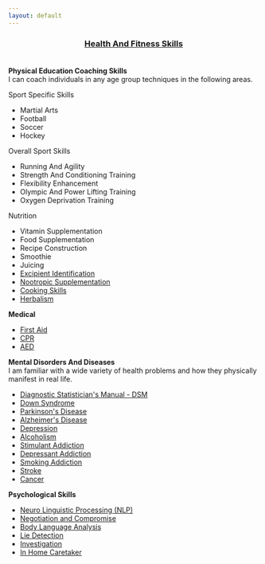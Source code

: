 ```yaml
---
layout: default
---
```

### <u><b><center>Health And Fitness Skills</u></b></center><br>
<b>Physical Education Coaching Skills</b><br>
I can coach individuals in any age group techniques in the following areas.<br>

Sport Specific Skills<br>
 - Martial Arts
 - Football
 - Soccer
 - Hockey<br>

Overall Sport Skills<br>
 - Running And Agility
 - Strength And Conditioning Training
 - Flexibility Enhancement
 - Olympic And Power Lifting Training
 - Oxygen Deprivation Training<br>


 Nutrition
 - Vitamin Supplementation
 - Food Supplementation
 - Recipe Construction
 - Smoothie
 - Juicing
 - [Excipient Identification](/)
 - [Nootropic Supplementation](https://en.wikipedia.org/wiki/Nootropic)
 - [Cooking Skills](/)
 - [Herbalism](/)<br>


<b>Medical</b><br>
- [First Aid](/)
- [CPR](/)
- [AED](/)

<b>Mental Disorders And Diseases</b><br>
I am familiar with a wide variety of health problems and how they physically manifest in real life.
- [Diagnostic Statistician's Manual - DSM](/)
- [Down Syndrome](/)
- [Parkinson's Disease](/)
- [Alzheimer's Disease](/)
- [Depression](/)
- [Alcoholism](/)
- [Stimulant Addiction](/)
- [Depressant Addiction](/)
- [Smoking Addiction](/)
- [Stroke](/)
- [Cancer](/)<br>

<b>Psychological Skills</b>
- [Neuro Linguistic Processing (NLP)](/)
- [Negotiation and Compromise](/)
- [Body Language Analysis](/)
- [Lie Detection](/)
- [Investigation](/)
- [In Home Caretaker](/)<br>
